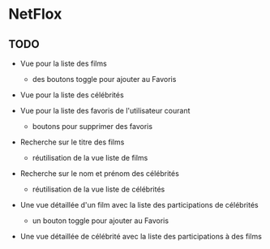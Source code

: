 # NetFlox
## TODO
* Vue pour la liste des films
  + des boutons toggle pour ajouter au Favoris
* Vue pour la liste des célébrités

* Vue pour la liste des favoris de l'utilisateur courant
  + boutons pour supprimer des favoris

* Recherche sur le titre des films
  + réutilisation de la vue liste de films
* Recherche sur le nom et prénom des célébrités
  + réutilisation de la vue liste de célébrités

* Une vue détaillée d'un film avec la liste des participations de célébrités
  + un bouton toggle pour ajouter au Favoris

* Une vue détaillée de célébrité avec la liste des participations à des films


